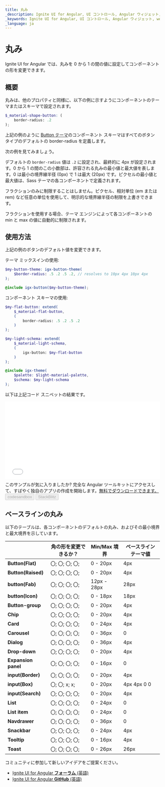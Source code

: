 ```yaml
---
title: 丸み
_description: Ignite UI for Angular, UI コントロール, Angular ウィジェット, web ウィジェット, UI ウィジェット, Angular, ネイティブ Angular コンポーネント スイート, ネイティブ Angular コントロール, ネイティブ Angular コンポーネント ライブラリ
_keywords: Ignite UI for Angular, UI コントロール, Angular ウィジェット, web ウィジェット, UI ウィジェット, Angular, ネイティブ Angular コンポーネント スイート, ネイティブ Angular コントロール, ネイティブ Angular コンポーネント ライブラリ 
_language: ja
---
```


# 丸み
<p class="highlight">Ignite UI for Angular では、丸みを 0 から 1 の間の値に設定してコンポーネントの形を変更できます。</p>
<div class="divider"></div>

## 概要
丸みは、他のプロパティと同様に、以下の例に示すようにコンポーネントのテーマまたはスキーマで設定されます。

```scss
$_material-shape-button: (
    border-radius: .2
);
```

上記の例のように [Button テーマ]({environment:sassApiUrl}/index.html#function-igx-button-theme)のコンポーネント スキーマはすべてのボタン タイプのデフォルトの border-radius を定義します。

次の例を見てみましょう。 

デフォルトの `border-radius` 値は `.2` に設定され、最終的に 4px が設定されます。0 から 1 の間のこの小数部は、許容される丸みの最小値と最大値を表します。0 は最小の境界線半径 (0px) で 1 は最大 (20px) です。ピクセルの最小値と最大値は、Sass テーマの各コンポーネントで定義されます。

フラクションのみに制限することはしません。ピクセル、相対単位 (em または rem) など任意の単位を使用して、明示的な境界線半径の制限を上書きできます。

フラクションを使用する場合、テーマ エンジンによって各コンポーネントの min と max の値に自動的に制限されます。

## 使用方法 
上記の例のボタンのデフォルト値を変更できます。

テーマ ミックスインの使用:
```scss
$my-button-theme: igx-button-theme(
    $border-radius: .5 .2 .5 .2, // resolves to 10px 4px 10px 4px
);

@include igx-button($my-button-theme);
```

コンポーネント スキーマの使用:
```scss
$my-flat-button: extend(
    $_material-flat-button,
    (
        border-radius: .5 .2 .5 .2
    )
);

$my-light-schema: extend(
    $_material-light-schema, 
    (
        igx-button: $my-flat-button
    )
);

@include igx-theme(
    $palette: $light-material-palette,
    $schema: $my-light-schema
);
```

以下は上記コード スニペットの結果です。

<div class="sample-container loading" style="height: 250px">
    <iframe id="buttons-roundness-sample-iframe" frameborder="0" seamless="" width="100%" height="100%" src="{environment:demosBaseUrl}/data-entries/buttons-roundness-sample" onload="onSampleIframeContentLoaded(this);"></iframe>
</div>
<p style="margin: 0;padding-top: 0.5rem">このサンプルが気に入りましたか? 完全な Angular ツールキットにアクセスして、すばやく独自のアプリの作成を開始します。<a class="no-external-icon mchNoDecorate trackCTA" target="_blank" href="https://jp.infragistics.com/products/ignite-ui-angular/download" data-xd-ga-action="Download" data-xd-ga-label="Ignite UI for Angular">無料でダウンロードできます。</a></p>
<div>
<button data-localize="codesandbox" disabled class="codesandbox-btn" data-iframe-id="buttons-roundness-sample-iframe" data-demos-base-url="{environment:demosBaseUrl}">codesandbox</button>
<button data-localize="stackblitz" disabled class="stackblitz-btn" data-iframe-id="buttons-roundness-sample-iframe" data-demos-base-url="{environment:demosBaseUrl}">StackBlitz</button>
</div>
<div class="divider--half"></div>

## ベースラインの丸み
以下のテーブルは、各コンポーネントのデフォルトの丸み、およびその最小境界と最大境界を示しています。

|                     | **角の形を変更できるか？** | **Min/Max 境界** | **ベースライン テーマ値** |
|---------------------|----------------------------|------------------------|---------------------------|
| **Button(Flat)**    | 〇; 〇; 〇; 〇;        | 0 - 20px               | 4px                       |
| **Button(Raised)**  | 〇; 〇; 〇; 〇;        | 0 - 20px               | 4px                       |
| **button(Fab)**     | 〇; 〇; 〇; 〇;        | 12px - 28px            | 28px                      |
| **button(Icon)**    | 〇; 〇; 〇; 〇;        | 0 - 18px               | 18px                      |
| **Button-group**    | 〇; 〇; 〇; 〇;        | 0 - 20px               | 4px                       |
| **Chip**            | 〇; 〇; 〇; 〇;        | 0 - 20px               | 4px                       |
| **Card**            | 〇; 〇; 〇; 〇;        | 0 - 24px               | 4px                       |
| **Carousel**        | 〇; 〇; 〇; 〇;        | 0 - 36px               | 0                         |
| **Dialog**          | 〇; 〇; 〇; 〇;        | 0 - 36px               | 4px                       |
| **Drop-down**       | 〇; 〇; 〇; 〇;        | 0 - 20px               | 4px                       |
| **Expansion panel** | 〇; 〇; 〇; 〇;        | 0 - 16px               | 0                         |
| **input(Border)**   | 〇; 〇; 〇; 〇;        | 0 - 20px               | 4px                       |
| **input(Box)**      | 〇; 〇; x; x;          | 0 - 20px               | 4px 4px 0 0               |
| **input(Search)**   | 〇; 〇; 〇; 〇;        | 0 - 20px               | 4px                       |
| **List**            | 〇; 〇; 〇; 〇;        | 0 - 24px               | 0                         |
| **List item**       | 〇; 〇; 〇; 〇;        | 0 - 24px               | 0                         |
| **Navdrawer**       | 〇; 〇; 〇; 〇;        | 0 - 36px               | 0                         |
| **Snackbar**        | 〇; 〇; 〇; 〇;        | 0 - 24px               | 4px                       |
| **Tooltip**         | 〇; 〇; 〇; 〇;        | 0 - 16px               | 4px                       |
| **Toast**           | 〇; 〇; 〇; 〇;        | 0 - 26px               | 26px                      |


<div class="divider--half"></div>
コミュニティに参加して新しいアイデアをご提案ください。

* [Ignite UI for Angular **フォーラム** (英語)](https://www.infragistics.com/community/forums/f/ignite-ui-for-angular)
* [Ignite UI for Angular **GitHub** (英語)](https://github.com/IgniteUI/igniteui-angular)
